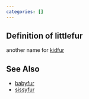 ```yaml
---
categories: []
---
```


## Definition of littlefur

another name for [kidfur](./kidfur)

## See Also

- [babyfur](./babyfur)
- [sissyfur](./sissyfur)
